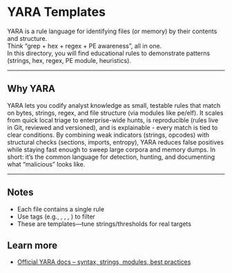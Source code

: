 # YARA Templates

YARA is a rule language for identifying files (or memory) by their contents and structure.  
Think “grep + hex + regex + PE awareness”, all in one.  
In this directory, you will find educational rules to demonstrate patterns (strings, hex, regex, PE module, heuristics). 

---

## Why YARA  

YARA lets you codify analyst knowledge as small, testable rules that match on bytes, strings, regex, and file structure (via modules like pe/elf). It scales from quick local triage to enterprise-wide hunts, is reproducible (rules live in Git, reviewed and versioned), and is explainable - every match is tied to clear conditions. By combining weak indicators (strings, opcodes) with structural checks (sections, imports, entropy), YARA reduces false positives while staying fast enough to sweep large corpora and memory dumps. In short: it’s the common language for detection, hunting, and documenting what “malicious” looks like.

---

## Notes
- Each file contains a single rule
- Use tags (e.g., , , , ) to filter
- These are templates—tune strings/thresholds for real targets

## Learn more

- [Official YARA docs – syntax, strings, modules, best practices](https://yara.readthedocs.io/en/latest/#)
